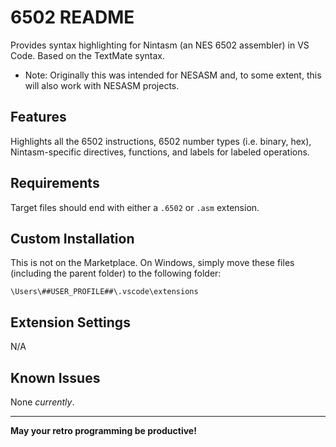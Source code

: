 # 6502 README

Provides syntax highlighting for Nintasm (an NES 6502 assembler) in VS Code.  Based on the TextMate syntax.

- Note: Originally this was intended for NESASM and, to some extent, this will also work with NESASM projects.

## Features

Highlights all the 6502 instructions, 6502 number types (i.e. binary, hex), Nintasm-specific directives, functions, and labels for labeled operations.

## Requirements

Target files should end with either a `.6502` or `.asm` extension.

## Custom Installation

This is not on the Marketplace.  On Windows, simply move these files (including the parent folder) to the following folder:

```text
\Users\##USER_PROFILE##\.vscode\extensions
```

## Extension Settings

N/A

## Known Issues

None *currently*.

-----------------------------------

**May your retro programming be productive!**
